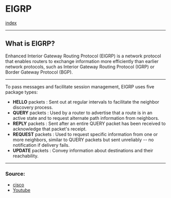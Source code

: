 # EIGRP
[index](index.md)
- --
## What is EIGRP?
Enhanced Interior Gateway Routing Protocol (EIGRP) is a network protocol that enables routers to exchange information more efficiently than earlier network protocols, such as Interior Gateway Routing Protocol (IGRP) or Border Gateway Protocol (BGP).
- --
To pass messages and facilitate session management, EIGRP uses five package types:

- **HELLO** packets : Sent out at regular intervals to facilitate the neighbor discovery process.
- **QUERY** packets : Used by a router to advertise that a route is in an active state and to request alternate path information from neighbors.
- **REPLY** packets : Sent after an entire QUERY packet has been received to acknowledge that packet's receipt.
- **REQUEST** packets : Used to request specific information from one or more neighbors, similar to QUERY packets but sent unreliably -- no notification if delivery fails.
- **UPDATE** packets : Convey information about destinations and their reachability.
- --
### Source:
- [cisco](https://www.cisco.com/c/en/us/support/docs/ip/enhanced-interior-gateway-routing-protocol-eigrp/16406-eigrp-toc.html)
- [Youtube](https://youtu.be/QyymlFWDEgM)